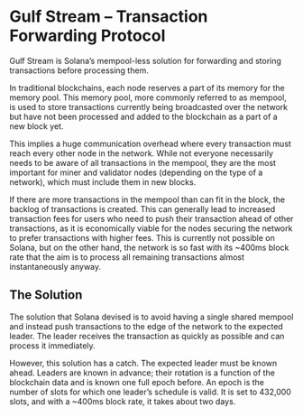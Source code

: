 # Gulf Stream –⁠ Transaction Forwarding Protocol

Gulf Stream is Solana’s mempool-less solution for forwarding and storing transactions before processing them.

In traditional blockchains, each node reserves a part of its memory for the memory pool. This memory pool, more commonly referred to as mempool, is used to store transactions currently being broadcasted over the network but have not been processed and added to the blockchain as a part of a new block yet.

This implies a huge communication overhead where every transaction must reach every other node in the network. While not everyone necessarily needs to be aware of all transactions in the mempool, they are the most important for miner and validator nodes (depending on the type of a network), which must include them in new blocks.

If there are more transactions in the mempool than can fit in the block, the backlog of transactions is created. This can generally lead to increased transaction fees for users who need to push their transaction ahead of other transactions, as it is economically viable for the nodes securing the network to prefer transactions with higher fees. This is currently not possible on Solana, but on the other hand, the network is so fast with its ~400ms block rate that the aim is to process all remaining transactions almost instantaneously anyway.

## The Solution

The solution that Solana devised is to avoid having a single shared mempool and instead push transactions to the edge of the network to the expected leader. The leader receives the transaction as quickly as possible and can process it immediately.

However, this solution has a catch. The expected leader must be known ahead. Leaders are known in advance; their rotation is a function of the blockchain data and is known one full epoch before. An epoch is the number of slots for which one leader’s schedule is valid. It is set to 432,000 slots, and with a ~400ms block rate, it takes about two days.

